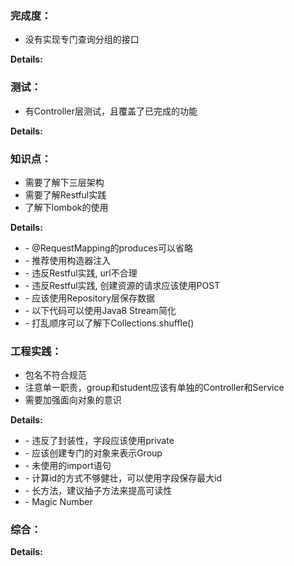 ### 完成度：
* 没有实现专门查询分组的接口

__Details:__



### 测试：
* 有Controller层测试，且覆盖了已完成的功能

__Details:__



### 知识点：
* 需要了解下三层架构
* 需要了解Restful实践
* 了解下lombok的使用

__Details:__

- \- @RequestMapping的produces可以省略
- \- 推荐使用构造器注入
- \- 违反Restful实践, url不合理
- \- 违反Restful实践, 创建资源的请求应该使用POST
- \- 应该使用Repository层保存数据
- \- 以下代码可以使用Java8 Stream简化
- \- 打乱顺序可以了解下Collections.shuffle()

### 工程实践：
* 包名不符合规范
* 注意单一职责，group和student应该有单独的Controller和Service
* 需要加强面向对象的意识

__Details:__

- \- 违反了封装性，字段应该使用private
- \- 应该创建专门的对象来表示Group
- \- 未使用的import语句
- \- 计算id的方式不够健壮，可以使用字段保存最大id
- \- 长方法，建议抽子方法来提高可读性
- \- Magic Number

### 综合：


__Details:__



